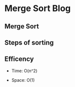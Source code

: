 # Merge Sort Blog

## Merge Sort

## Steps of sorting 

## Efficency

- Time: O(n^2)

- Space: O(1)

